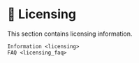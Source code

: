 <!--
SPDX-FileCopyrightText: © 2024 Romain Brault <mail@romainbrault.com>

SPDX-License-Identifier: CC-BY-4.0
-->

# 📝 Licensing

This section contains licensing information.

```{toctree}
Information <licensing>
FAQ <licensing_faq>
```
